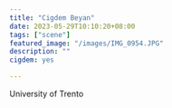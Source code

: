 ```yaml
---
title: "Cigdem Beyan"
date: 2023-05-29T10:10:20+08:00
tags: ["scene"]
featured_image: "/images/IMG_0954.JPG"
description: ""
cigdem: yes

---
```


University of Trento
